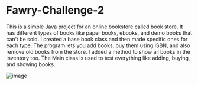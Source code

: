 # Fawry-Challenge-2
This is a simple Java project for an online bookstore called book store. It has different types of books like paper books, ebooks, and demo books that can’t be sold. I created a base book class and then made specific ones for each type. The program lets you add books, buy them using ISBN, and also remove old books from the store. I added a method to show all books in the inventory too. The Main class is used to test everything like adding, buying, and showing books.

![image](https://github.com/user-attachments/assets/c25f46a3-989d-4ab1-97ae-5222250a88d3)

